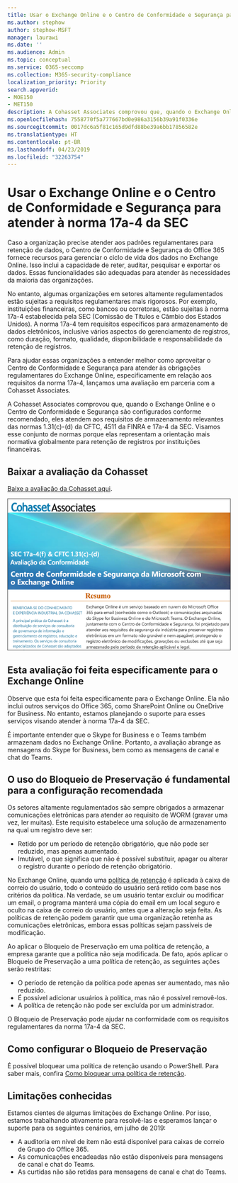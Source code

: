 ```yaml
---
title: Usar o Exchange Online e o Centro de Conformidade e Segurança para atender à norma 17a-4 da SEC
ms.author: stephow
author: stephow-MSFT
manager: laurawi
ms.date: ''
ms.audience: Admin
ms.topic: conceptual
ms.service: O365-seccomp
ms.collection: M365-security-compliance
localization_priority: Priority
search.appverid:
- MOE150
- MET150
description: A Cohasset Associates comprovou que, quando o Exchange Online e o Centro de Conformidade e Segurança são configurados conforme recomendado, eles atendem aos requisitos de armazenamento relevantes das normas 1.31(c)-(d) da CFTC, 4511 da FINRA e 17a-4 da SEC. A avaliação está disponível para baixar.
ms.openlocfilehash: 7558770f5a777667bd0e986a3156b39a91f0336e
ms.sourcegitcommit: 0017dc6a5f81c165d9dfd88be39a6bb17856582e
ms.translationtype: HT
ms.contentlocale: pt-BR
ms.lasthandoff: 04/23/2019
ms.locfileid: "32263754"
---
```

# <a name="use-exchange-online-and-the-security--compliance-center-to-comply-with-sec-rule-17a-4"></a>Usar o Exchange Online e o Centro de Conformidade e Segurança para atender à norma 17a-4 da SEC

Caso a organização precise atender aos padrões regulamentares para retenção de dados, o Centro de Conformidade e Segurança do Office 365 fornece recursos para gerenciar o ciclo de vida dos dados no Exchange Online. Isso inclui a capacidade de reter, auditar, pesquisar e exportar os dados. Essas funcionalidades são adequadas para atender às necessidades da maioria das organizações.

No entanto, algumas organizações em setores altamente regulamentados estão sujeitas a requisitos regulamentares mais rigorosos. Por exemplo, instituições financeiras, como bancos ou corretoras, estão sujeitas à norma 17a-4 estabelecida pela SEC (Comissão de Títulos e Câmbio dos Estados Unidos). A norma 17a-4 tem requisitos específicos para armazenamento de dados eletrônicos, inclusive vários aspectos do gerenciamento de registros, como duração, formato, qualidade, disponibilidade e responsabilidade da retenção de registros.

Para ajudar essas organizações a entender melhor como aproveitar o Centro de Conformidade e Segurança para atender às obrigações regulamentares do Exchange Online, especificamente em relação aos requisitos da norma 17a-4, lançamos uma avaliação em parceria com a Cohasset Associates.

A Cohasset Associates comprovou que, quando o Exchange Online e o Centro de Conformidade e Segurança são configurados conforme recomendado, eles atendem aos requisitos de armazenamento relevantes das normas 1.31(c)-(d) da CFTC, 4511 da FINRA e 17a-4 da SEC. Visamos esse conjunto de normas porque elas representam a orientação mais normativa globalmente para retenção de registros por instituições financeiras.

## <a name="download-the-cohasset-assessment"></a>Baixar a avaliação da Cohasset

[Baixe a avaliação da Cohasset aqui](https://servicetrust.microsoft.com/ViewPage/TrustDocuments?command=Download&downloadType=Document&downloadId=9fa8349d-a0c9-47d9-93ad-472aa0fa44ec&docTab=6d000410-c9e9-11e7-9a91-892aae8839ad_FAQ_and_White_Papers).

![Página de título da avaliação baixável da Cohasset Associates](media/cohasset-associates-assessment.png)

## <a name="this-assessment-is-specific-to-exchange-online"></a>Esta avaliação foi feita especificamente para o Exchange Online

Observe que esta foi feita especificamente para o Exchange Online. Ela não inclui outros serviços do Office 365, como SharePoint Online ou OneDrive for Business. No entanto, estamos planejando o suporte para esses serviços visando atender à norma 17a-4 da SEC.

É importante entender que o Skype for Business e o Teams também armazenam dados no Exchange Online. Portanto, a avaliação abrange as mensagens do Skype for Business, bem como as mensagens de canal e chat do Teams.

## <a name="using-preservation-lock-is-key-to-the-recommended-configuration"></a>O uso do Bloqueio de Preservação é fundamental para a configuração recomendada

Os setores altamente regulamentados são sempre obrigados a armazenar comunicações eletrônicas para atender ao requisito de WORM (gravar uma vez, ler muitas). Este requisito estabelece uma solução de armazenamento na qual um registro deve ser:

- Retido por um período de retenção obrigatório, que não pode ser reduzido, mas apenas aumentado.
- Imutável, o que significa que não é possível substituir, apagar ou alterar o registro durante o período de retenção obrigatório.

No Exchange Online, quando uma [política de retenção](retention-policies.md) é aplicada à caixa de correio do usuário, todo o conteúdo do usuário será retido com base nos critérios da política. Na verdade, se um usuário tentar excluir ou modificar um email, o programa manterá uma cópia do email em um local seguro e oculto na caixa de correio do usuário, antes que a alteração seja feita. As políticas de retenção podem garantir que uma organização retenha as comunicações eletrônicas, embora essas políticas sejam passíveis de modificação.

Ao aplicar o Bloqueio de Preservação em uma política de retenção, a empresa garante que a política não seja modificada. De fato, após aplicar o Bloqueio de Preservação a uma política de retenção, as seguintes ações serão restritas:

- O período de retenção da política pode apenas ser aumentado, mas não reduzido.
- É possível adicionar usuários à política, mas não é possível removê-los.
- A política de retenção não pode ser excluída por um administrador.

O Bloqueio de Preservação pode ajudar na conformidade com os requisitos regulamentares da norma 17a-4 da SEC.

## <a name="how-to-set-up-preservation-lock"></a>Como configurar o Bloqueio de Preservação

É possível bloquear uma política de retenção usando o PowerShell. Para saber mais, confira [Como bloquear uma política de retenção](retention-policies.md#locking-a-retention-policy).

## <a name="known-limitations"></a>Limitações conhecidas

Estamos cientes de algumas limitações do Exchange Online. Por isso, estamos trabalhando ativamente para resolvê-las e esperamos lançar o suporte para os seguintes cenários, em julho de 2019:

- A auditoria em nível de item não está disponível para caixas de correio de Grupo do Office 365.
- As comunicações encadeadas não estão disponíveis para mensagens de canal e chat do Teams.
- As curtidas não são retidas para mensagens de canal e chat do Teams.
